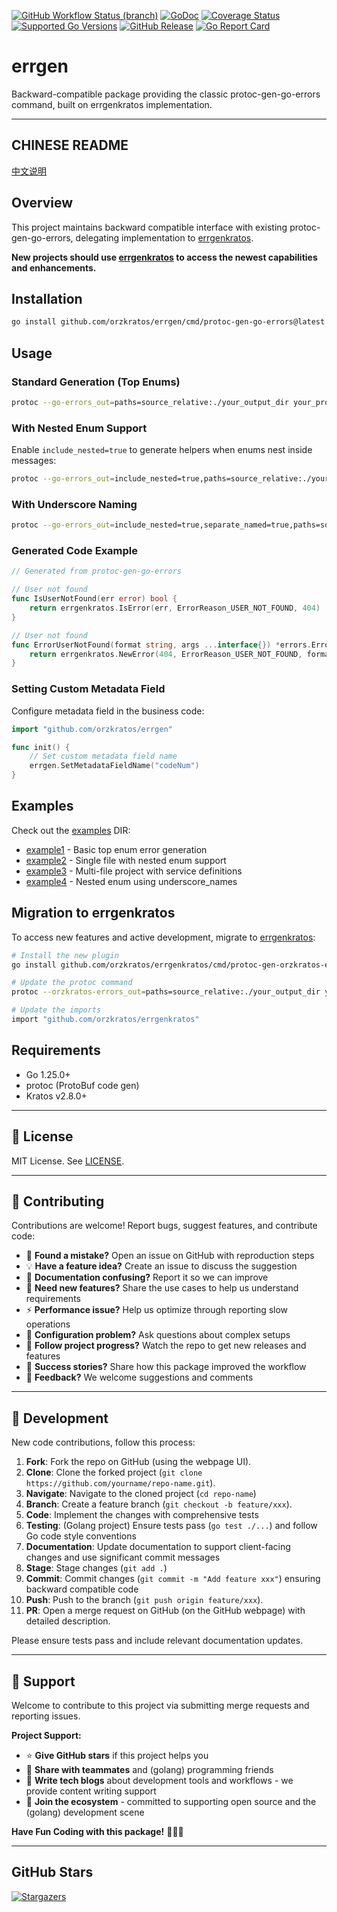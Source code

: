 [![GitHub Workflow Status (branch)](https://img.shields.io/github/actions/workflow/status/orzkratos/errgen/release.yml?branch=main&label=BUILD)](https://github.com/orzkratos/errgen/actions/workflows/release.yml?query=branch%3Amain)
[![GoDoc](https://pkg.go.dev/badge/github.com/orzkratos/errgen)](https://pkg.go.dev/github.com/orzkratos/errgen)
[![Coverage Status](https://img.shields.io/coveralls/github/orzkratos/errgen/main.svg)](https://coveralls.io/github/orzkratos/errgen?branch=main)
[![Supported Go Versions](https://img.shields.io/badge/Go-1.25+-lightgrey.svg)](https://go.dev/)
[![GitHub Release](https://img.shields.io/github/release/orzkratos/errgen.svg)](https://github.com/orzkratos/errgen/releases)
[![Go Report Card](https://goreportcard.com/badge/github.com/orzkratos/errgen)](https://goreportcard.com/report/github.com/orzkratos/errgen)

# errgen

Backward-compatible package providing the classic protoc-gen-go-errors command, built on errgenkratos implementation.

---

<!-- TEMPLATE (EN) BEGIN: LANGUAGE NAVIGATION -->
## CHINESE README

[中文说明](README.zh.md)
<!-- TEMPLATE (EN) END: LANGUAGE NAVIGATION -->

## Overview

This project maintains backward compatible interface with existing protoc-gen-go-errors, delegating implementation to [errgenkratos](https://github.com/orzkratos/errgenkratos). 

**New projects should use [errgenkratos](https://github.com/orzkratos/errgenkratos) to access the newest capabilities and enhancements.**

## Installation

```bash
go install github.com/orzkratos/errgen/cmd/protoc-gen-go-errors@latest
```

## Usage

### Standard Generation (Top Enums)
```bash
protoc --go-errors_out=paths=source_relative:./your_output_dir your_proto_files.proto
```

### With Nested Enum Support

Enable `include_nested=true` to generate helpers when enums nest inside messages:

```bash
protoc --go-errors_out=include_nested=true,paths=source_relative:./your_output_dir your_proto_files.proto
```

### With Underscore Naming

```bash
protoc --go-errors_out=include_nested=true,separate_named=true,paths=source_relative:./your_output_dir your_proto_files.proto
```

### Generated Code Example

```go
// Generated from protoc-gen-go-errors

// User not found
func IsUserNotFound(err error) bool {
    return errgenkratos.IsError(err, ErrorReason_USER_NOT_FOUND, 404)
}

// User not found  
func ErrorUserNotFound(format string, args ...interface{}) *errors.Error {
    return errgenkratos.NewError(404, ErrorReason_USER_NOT_FOUND, format, args...)
}
```

### Setting Custom Metadata Field

Configure metadata field in the business code:

```go
import "github.com/orzkratos/errgen"

func init() {
    // Set custom metadata field name
    errgen.SetMetadataFieldName("codeNum")
}
```

## Examples

Check out the [examples](internal/examples/) DIR:
- [example1](internal/examples/example1/) - Basic top enum error generation
- [example2](internal/examples/example2/) - Single file with nested enum support
- [example3](internal/examples/example3/) - Multi-file project with service definitions
- [example4](internal/examples/example4/) - Nested enum using underscore_names

## Migration to errgenkratos

To access new features and active development, migrate to [errgenkratos](https://github.com/orzkratos/errgenkratos):

```bash
# Install the new plugin
go install github.com/orzkratos/errgenkratos/cmd/protoc-gen-orzkratos-errors@latest

# Update the protoc command
protoc --orzkratos-errors_out=paths=source_relative:./your_output_dir your_proto_files.proto

# Update the imports
import "github.com/orzkratos/errgenkratos"
```

## Requirements

- Go 1.25.0+
- protoc (ProtoBuf code gen)
- Kratos v2.8.0+

---

<!-- TEMPLATE (EN) BEGIN: STANDARD PROJECT FOOTER -->
<!-- VERSION 2025-09-26 07:39:27.188023 +0000 UTC -->

## 📄 License

MIT License. See [LICENSE](LICENSE).

---

## 🤝 Contributing

Contributions are welcome! Report bugs, suggest features, and contribute code:

- 🐛 **Found a mistake?** Open an issue on GitHub with reproduction steps
- 💡 **Have a feature idea?** Create an issue to discuss the suggestion
- 📖 **Documentation confusing?** Report it so we can improve
- 🚀 **Need new features?** Share the use cases to help us understand requirements
- ⚡ **Performance issue?** Help us optimize through reporting slow operations
- 🔧 **Configuration problem?** Ask questions about complex setups
- 📢 **Follow project progress?** Watch the repo to get new releases and features
- 🌟 **Success stories?** Share how this package improved the workflow
- 💬 **Feedback?** We welcome suggestions and comments

---

## 🔧 Development

New code contributions, follow this process:

1. **Fork**: Fork the repo on GitHub (using the webpage UI).
2. **Clone**: Clone the forked project (`git clone https://github.com/yourname/repo-name.git`).
3. **Navigate**: Navigate to the cloned project (`cd repo-name`)
4. **Branch**: Create a feature branch (`git checkout -b feature/xxx`).
5. **Code**: Implement the changes with comprehensive tests
6. **Testing**: (Golang project) Ensure tests pass (`go test ./...`) and follow Go code style conventions
7. **Documentation**: Update documentation to support client-facing changes and use significant commit messages
8. **Stage**: Stage changes (`git add .`)
9. **Commit**: Commit changes (`git commit -m "Add feature xxx"`) ensuring backward compatible code
10. **Push**: Push to the branch (`git push origin feature/xxx`).
11. **PR**: Open a merge request on GitHub (on the GitHub webpage) with detailed description.

Please ensure tests pass and include relevant documentation updates.

---

## 🌟 Support

Welcome to contribute to this project via submitting merge requests and reporting issues.

**Project Support:**

- ⭐ **Give GitHub stars** if this project helps you
- 🤝 **Share with teammates** and (golang) programming friends
- 📝 **Write tech blogs** about development tools and workflows - we provide content writing support
- 🌟 **Join the ecosystem** - committed to supporting open source and the (golang) development scene

**Have Fun Coding with this package!** 🎉🎉🎉

<!-- TEMPLATE (EN) END: STANDARD PROJECT FOOTER -->

---

## GitHub Stars

[![Stargazers](https://starchart.cc/orzkratos/errgen.svg?variant=adaptive)](https://starchart.cc/orzkratos/errgen)